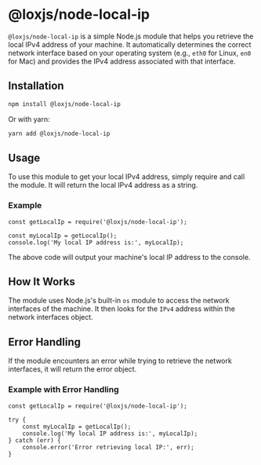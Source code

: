 # @loxjs/node-local-ip

`@loxjs/node-local-ip` is a simple Node.js module that helps you retrieve the local IPv4 address of your machine. It automatically determines the correct network interface based on your operating system (e.g., `eth0` for Linux, `en0` for Mac) and provides the IPv4 address associated with that interface.

## Installation

```sh
npm install @loxjs/node-local-ip
```

Or with yarn:

```sh
yarn add @loxjs/node-local-ip
```

## Usage

To use this module to get your local IPv4 address, simply require and call the module. It will return the local IPv4 address as a string.

### Example

```
const getLocalIp = require('@loxjs/node-local-ip');

const myLocalIp = getLocalIp();
console.log('My local IP address is:', myLocalIp);
```

The above code will output your machine's local IP address to the console.

## How It Works

The module uses Node.js's built-in `os` module to access the network interfaces of the machine. It then looks for the `IPv4` address within the network interfaces object.

## Error Handling

If the module encounters an error while trying to retrieve the network interfaces, it will return the error object.

### Example with Error Handling

```
const getLocalIp = require('@loxjs/node-local-ip');

try {
    const myLocalIp = getLocalIp();
    console.log('My local IP address is:', myLocalIp);
} catch (err) {
    console.error('Error retrieving local IP:', err);
}
```
